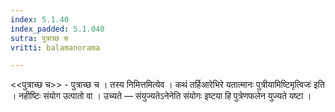 ```yaml
---
index: 5.1.40
index_padded: 5.1.040
sutra: पुत्राच्छ च
vritti: balamanorama

---
```

<<पुत्राच्छ च>> - पुत्राच्छ च । तस्य निमित्तमित्येव । कथं तर्हिआरेभिरे यतात्मानः पुत्रीयामिष्टिमृत्विजः॑ इति  । नहीष्टिः संयोग उत्पातो वा । उच्यते — संयुज्यतेऽनेनेति संयोगः इष्टया हि पुत्रेणफलेन युज्यते यष्टा ।